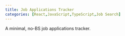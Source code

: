 ```yaml
---
title: Job Applications Tracker
categories: [React,JavaScript,TypeScript,Job Search]
---
```

A minimal, no-BS job applications tracker.
